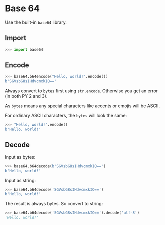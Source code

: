 # Base 64

Use the built-in `base64` library.

## Import

```python
>>> import base64
```

## Encode

```python
>>> base64.b64encode("Hello, world!".encode())
b'SGVsbG8sIHdvcmxkIQ=='
```

Always convert to `bytes` first using `str.encode`. Otherwise you get an error (in both PY 2 and 3).

As `bytes` means any special characters like accents or emojis will be ASCII.

For ordinary ASCII characters, the `bytes` will look the same:

```python
>>> "Hello, world!".encode()
b'Hello, world!'
```

## Decode

Input as bytes:

```python
>>> base64.b64decode(b'SGVsbG8sIHdvcmxkIQ==')
b'Hello, world!'
```

Input as string:

```python
>>> base64.b64decode('SGVsbG8sIHdvcmxkIQ==')
b'Hello, world!'
```

The result is always bytes. So convert to string:

```python
>>> base64.b64decode('SGVsbG8sIHdvcmxkIQ==').decode('utf-8')
'Hello, world!'
```

